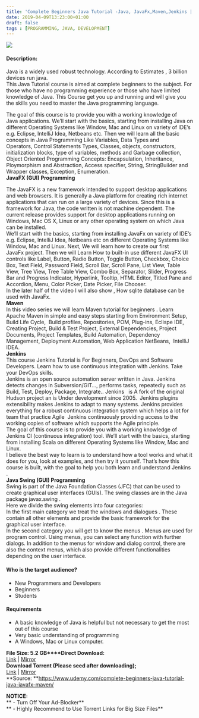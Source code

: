 ```yaml
---
title: 'Complete Beginners Java Tutorial -Java, JavaFx,Maven,Jenkins | [ Udemy Course For Free ]'
date: 2019-04-09T13:23:00+01:00
draft: false
tags : [PROGRAMMING, JAVA, DEVELOPMENT]
---
```


  

**[![](https://4.bp.blogspot.com/-nrC8HxxBt5U/XKyNh_qeU1I/AAAAAAAABgE/sUDsttvZZ3kTwOtm3OsTXrfEjhucNUOBgCLcBGAs/s640/Complete-Beginners-Java-Tutorial-Java-JavaFxMavenJenkins.jpg)](https://4.bp.blogspot.com/-nrC8HxxBt5U/XKyNh_qeU1I/AAAAAAAABgE/sUDsttvZZ3kTwOtm3OsTXrfEjhucNUOBgCLcBGAs/s1600/Complete-Beginners-Java-Tutorial-Java-JavaFxMavenJenkins.jpg)**

  
  

#### Description:

Java is a widely used robust technology. According to Estimates , 3 billion devices run java.  
This Java Tutorial course is aimed at complete beginners to the subject. For those who have no programming experience or those who have limited knowledge of Java. This Course get you up and running and will give you the skills you need to master the Java programming language.  

The goal of this course is to provide you with a working knowledge of Java applications. We’ll start with the basics, starting from installing Java on different Operating Systems like Window, Mac and Linux on variety of IDE’s e.g. Eclipse, IntelliJ Idea, Netbeans etc. Then we will learn all the basic concepts in Java Programming Like Variables, Data Types and Operators, Control Statements Types, Classes, objects, constructors, initialization blocks, type of variables, methods and Garbage collection, Object Oriented Programming Concepts: Encapsulation, Inheritance, Ploymorphism and Abstraction, Access specifier, String, StringBuilder and Wrapper classes, Exception, Enumeration.  
**JavaFX (GUI) Programming**  

The JavaFX is a new framework intended to support desktop applications and web browsers. It is generally a Java platform for creating rich internet applications that can run on a large variety of devices. Since this is a framework for Java, the code written is not machine dependent. The current release provides support for desktop applications running on Windows, Mac OS X, Linux or any other operating system on which Java can be installed.  
We’ll start with the basics, starting from installing JavaFx on variety of IDE’s e.g. Eclipse, IntelliJ Idea, Netbeans etc on different Operating Systems like Window, Mac and Linux. Next, We will learn how to create our first JavaFx project. Then we will Learn How to built-in use different JavaFX UI controls like Label, Button, Radio Button, Toggle Button, Checkbox, Choice Box, Text Field, Password Field, Scroll Bar, Scroll Pane, List View, Table View, Tree View, Tree Table View, Combo Box, Separator, Slider, Progress Bar and Progress Indicator, Hyperlink, Tooltip, HTML Editor, Titled Pane and Accordion, Menu, Color Picker, Date Picker, File Chooser.  
In the later half of the video I will also show , How sqlite database can be used with JavaFx.  
**Maven**  
In this video series we will learn Maven tutorial for beginners . Learn Apache Maven in simple and easy steps starting from Environment Setup, Build Life Cycle,  Build profiles, Repositories, POM, Plug-ins, Eclispe IDE, Creating Project, Build & Test Project, External Dependencies, Project Documents, Project Templates, Build Automation, Dependency Management, Deployment Automation, Web Application NetBeans,  IntelliJ IDEA.  
**Jenkins**  
This course Jenkins Tutorial is For Beginners, DevOps and Software Developers. Learn how to use continuous integration with Jenkins. Take your DevOps skills.  
Jenkins is an open source automation server written in Java. Jenkins  detects changes in Subversion/GIT…, performs tasks, repeatedly such as Build, Test, Deploy, Package, Integrate.. Jenkins   is A fork of the original Hudson project an is Under development since 2005.  Jenkins plugins extensibility makes Jenkins to adapt to many systems. Jenkins provides everything for a robust continuous integration system which helps a lot for team that practice Agile  Jenkins continuously providing access to the working copies of software which supports the Agile principle.  
The goal of this course is to provide you with a working knowledge of Jenkins CI (continuous integration) tool. We’ll start with the basics, starting from installing Scala on different Operating Systems like Window, Mac and Linux.  
I believe the best way to learn is to understand how a tool works and what it does for you, look at examples, and then try it yourself. That’s how this course is built, with the goal to help you both learn and understand Jenkins .  
**Java Swing (GUI) Programming**  
Swing is part of the Java Foundation Classes (JFC) that can be used to create graphical user interfaces (GUIs). The swing classes are in the Java package javax.swing .  
Here we divide the swing elements into four categories:  
In the first main category we treat the windows and dialogues . These contain all other elements and provide the basic framework for the graphical user interface.  
In the second category you will get to know the menus . Menus are used for program control. Using menus, you can select any function with further dialogs. In addition to the menus for window and dialog control, there are also the context menus, which also provide different functionalities depending on the user interface.  

#### Who is the target audience?

*   New Programmers and Developers
*   Beginners
*   Students

#### Requirements

*   A basic knowledge of Java is helpful but not necessary to get the most out of this course
*   Very basic understanding of programming
*   A Windows, Mac or Linux computer.

**File Size: 5.2 GB****Direct Download:**  
[Link](http://crowdurl.com/CompleteBeginnersjavalink1) | [Mirror](http://crowdurl.com/CompleteBeginnersjavalink2)  
**Download Torrent (Please seed after downloading);**  
[Link](http://crowdurl.com/CompleteBeginnersjavtorrent1) | [Mirror](http://crowdurl.com/CompleteBeginnersjavtorrent2)  
**Source: **https://www.udemy.com/complete-beginners-java-tutorial-java-javafx-maven/

**NOTICE:**  
** - Turn Off Your Ad-Blocker**  
** - Highly Recommend to Use Torrent Links for Big Size Files**